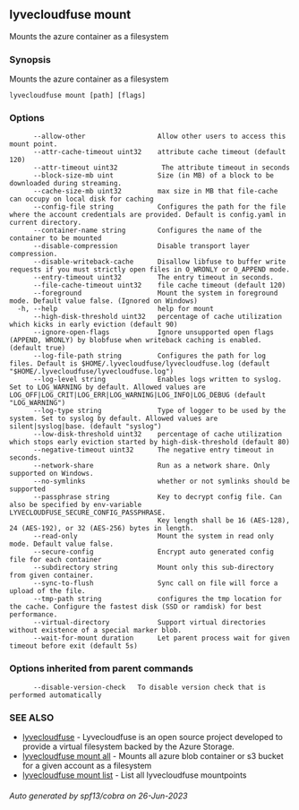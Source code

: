 ## lyvecloudfuse mount

Mounts the azure container as a filesystem

### Synopsis

Mounts the azure container as a filesystem

```
lyvecloudfuse mount [path] [flags]
```

### Options

```
      --allow-other                  Allow other users to access this mount point.
      --attr-cache-timeout uint32    attribute cache timeout (default 120)
      --attr-timeout uint32           The attribute timeout in seconds
      --block-size-mb uint           Size (in MB) of a block to be downloaded during streaming.
      --cache-size-mb uint32         max size in MB that file-cache can occupy on local disk for caching
      --config-file string           Configures the path for the file where the account credentials are provided. Default is config.yaml in current directory.
      --container-name string        Configures the name of the container to be mounted
      --disable-compression          Disable transport layer compression.
      --disable-writeback-cache      Disallow libfuse to buffer write requests if you must strictly open files in O_WRONLY or O_APPEND mode.
      --entry-timeout uint32         The entry timeout in seconds.
      --file-cache-timeout uint32    file cache timeout (default 120)
      --foreground                   Mount the system in foreground mode. Default value false. (Ignored on Windows)
  -h, --help                         help for mount
      --high-disk-threshold uint32   percentage of cache utilization which kicks in early eviction (default 90)
      --ignore-open-flags            Ignore unsupported open flags (APPEND, WRONLY) by blobfuse when writeback caching is enabled. (default true)
      --log-file-path string         Configures the path for log files. Default is $HOME/.lyvecloudfuse/lyvecloudfuse.log (default "$HOME/.lyvecloudfuse/lyvecloudfuse.log")
      --log-level string             Enables logs written to syslog. Set to LOG_WARNING by default. Allowed values are LOG_OFF|LOG_CRIT|LOG_ERR|LOG_WARNING|LOG_INFO|LOG_DEBUG (default "LOG_WARNING")
      --log-type string              Type of logger to be used by the system. Set to syslog by default. Allowed values are silent|syslog|base. (default "syslog")
      --low-disk-threshold uint32    percentage of cache utilization which stops early eviction started by high-disk-threshold (default 80)
      --negative-timeout uint32      The negative entry timeout in seconds.
      --network-share                Run as a network share. Only supported on Windows.
      --no-symlinks                  whether or not symlinks should be supported
      --passphrase string            Key to decrypt config file. Can also be specified by env-variable LYVECLOUDFUSE_SECURE_CONFIG_PASSPHRASE.
                                     Key length shall be 16 (AES-128), 24 (AES-192), or 32 (AES-256) bytes in length.
      --read-only                    Mount the system in read only mode. Default value false.
      --secure-config                Encrypt auto generated config file for each container
      --subdirectory string          Mount only this sub-directory from given container.
      --sync-to-flush                Sync call on file will force a upload of the file.
      --tmp-path string              configures the tmp location for the cache. Configure the fastest disk (SSD or ramdisk) for best performance.
      --virtual-directory            Support virtual directories without existence of a special marker blob.
      --wait-for-mount duration      Let parent process wait for given timeout before exit (default 5s)
```

### Options inherited from parent commands

```
      --disable-version-check   To disable version check that is performed automatically
```

### SEE ALSO

* [lyvecloudfuse](lyvecloudfuse.md)	 - Lyvecloudfuse is an open source project developed to provide a virtual filesystem backed by the Azure Storage.
* [lyvecloudfuse mount all](lyvecloudfuse_mount_all.md)	 - Mounts all azure blob container or s3 bucket for a given account as a filesystem
* [lyvecloudfuse mount list](lyvecloudfuse_mount_list.md)	 - List all lyvecloudfuse mountpoints

###### Auto generated by spf13/cobra on 26-Jun-2023
